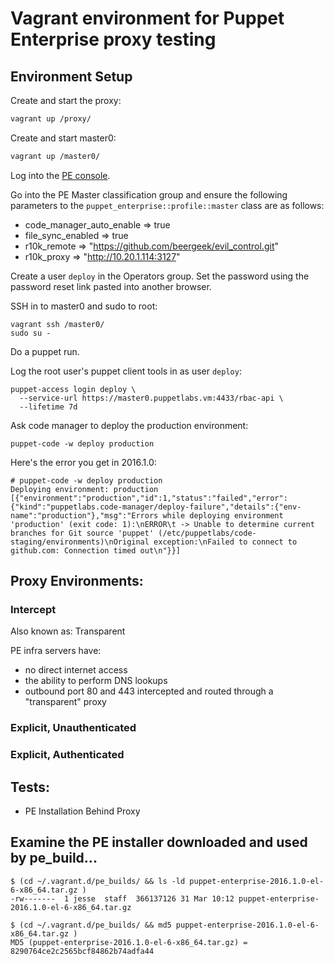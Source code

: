 # Vagrant environment for Puppet Enterprise proxy testing

## Environment Setup

Create and start the proxy:

```bash
vagrant up /proxy/
```

Create and start master0:

```bash
vagrant up /master0/
```

Log into the [PE console](https://10.20.1.112).

Go into the PE Master classification group and ensure the following parameters to the `puppet_enterprise::profile::master` class are as follows:
- code_manager_auto_enable => true
- file_sync_enabled => true
- r10k_remote => "https://github.com/beergeek/evil_control.git"
- r10k_proxy => "http://10.20.1.114:3127"

Create a user `deploy` in the Operators group. Set the password using the password reset link pasted into another browser.

SSH in to master0 and sudo to root:

```
vagrant ssh /master0/
sudo su -
```

Do a puppet run.

Log the root user's puppet client tools in as user `deploy`:

```
puppet-access login deploy \
  --service-url https://master0.puppetlabs.vm:4433/rbac-api \
  --lifetime 7d
```

Ask code manager to deploy the production environment:

```
puppet-code -w deploy production
```

Here's the error you get in 2016.1.0:

```
# puppet-code -w deploy production
Deploying environment: production
[{"environment":"production","id":1,"status":"failed","error":{"kind":"puppetlabs.code-manager/deploy-failure","details":{"env-name":"production"},"msg":"Errors while deploying environment 'production' (exit code: 1):\nERROR\t -> Unable to determine current branches for Git source 'puppet' (/etc/puppetlabs/code-staging/environments)\nOriginal exception:\nFailed to connect to github.com: Connection timed out\n"}}]
```

## Proxy Environments:

### Intercept

Also known as: Transparent

PE infra servers have:
- no direct internet access
- the ability to perform DNS lookups
- outbound port 80 and 443 intercepted and routed through a "transparent" proxy

### Explicit, Unauthenticated

### Explicit, Authenticated


## Tests:

- PE Installation Behind Proxy



## Examine the PE installer downloaded and used by pe_build...

```
$ (cd ~/.vagrant.d/pe_builds/ && ls -ld puppet-enterprise-2016.1.0-el-6-x86_64.tar.gz )
-rw-------  1 jesse  staff  366137126 31 Mar 10:12 puppet-enterprise-2016.1.0-el-6-x86_64.tar.gz

$ (cd ~/.vagrant.d/pe_builds/ && md5 puppet-enterprise-2016.1.0-el-6-x86_64.tar.gz )
MD5 (puppet-enterprise-2016.1.0-el-6-x86_64.tar.gz) = 8290764ce2c2565bcf84862b74adfa44
```

